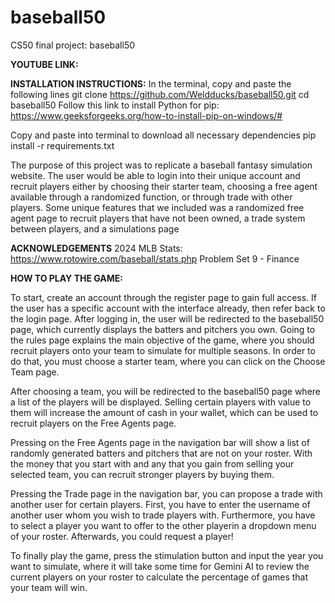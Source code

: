 # baseball50
CS50 final project: baseball50

**YOUTUBE LINK:**

**INSTALLATION INSTRUCTIONS:**
In the terminal, copy and paste the following lines
git clone https://github.com/Weldducks/baseball50.git
cd baseball50
Follow this link to install Python for pip: https://www.geeksforgeeks.org/how-to-install-pip-on-windows/#

Copy and paste into terminal to download all necessary dependencies
pip install -r requirements.txt

The purpose of this project was to replicate a baseball fantasy simulation website. The user would be able to login into their unique account and recruit players either by choosing their starter team, choosing a free agent available through a randomized function, or through trade with other players. Some unique features that we included was a randomized free agent page to recruit players that have not been owned, a trade system between players, and a simulations page

**ACKNOWLEDGEMENTS**
2024 MLB Stats:
https://www.rotowire.com/baseball/stats.php
Problem Set 9 - Finance

**HOW TO PLAY THE GAME:**

To start, create an account through the register page to gain full access. If the user has a specific account with the interface already, then refer back to the login page. After logging in, the user will be redirected to the baseball50 page, which currently displays the batters and pitchers you own. Going to the rules page explains the main objective of the game, where you should recruit players onto your team to simulate for multiple seasons. In order to do that, you must choose a starter team, where you can click on the Choose Team page.

After choosing a team, you will be redirected to the baseball50 page where a list of the players will be displayed. Selling certain players with value to them will increase the amount of cash in your wallet, which can be used to recruit players on the Free Agents page.

Pressing on the Free Agents page in the navigation bar will show a list of randomly generated batters and pitchers that are not on your roster. With the money that you start with and any that you gain from selling your selected team, you can recruit stronger players by buying them.

Pressing the Trade page in the navigation bar, you can propose a trade with another user for certain players. First, you have to enter the username of another user whom you wish to trade players with. Furthermore, you have to select a player you want to offer to the other playerin a dropdown menu of your roster. Afterwards, you could request a player!


To finally play the game, press the stimulation button and input the year you want to simulate, where it will take some time for Gemini AI to review the current players on your roster to calculate the percentage of games that your team will win.
